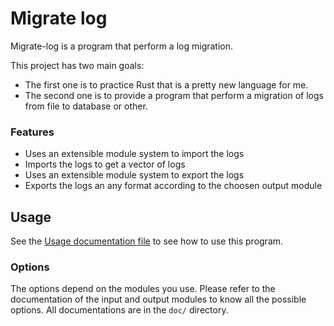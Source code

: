 # Migrate log

Migrate-log is a program that perform a log migration.

This project has two main goals:
- The first one is to practice Rust that is a pretty new language for me.
- The second one is to provide a program that perform a migration of logs from
file to database or other.

### Features

- Uses an extensible module system to import the logs
- Imports the logs to get a vector of logs
- Uses an extensible module system to export the logs
- Exports the logs an any format according to the choosen output module

## Usage

See the [Usage documentation
file](https://github.com/anthonybocci/migrate-log/tree/master/doc/usage.markdown)
to see how to use this program.

### Options

The options depend on the modules you use. Please refer to the documentation of
the input and output modules to know all the possible options. All
documentations are in the `doc/` directory.
